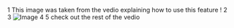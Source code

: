 1 This image was taken from the vedio explaining how to use this feature !
2
3 ![Image](https://user-images.u.com/92676224/138471282-6758fef2-3e2d-438f-8a00-af3ef8776b60.jpg)
4 
5 check out the rest of the vedio  
